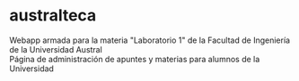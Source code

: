 # australteca

Webapp armada para la materia "Laboratorio 1" de la Facultad de Ingeniería de la Universidad Austral \
Página de administración de apuntes y materias para alumnos de la Universidad
